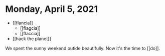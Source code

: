 # Monday, April 5, 2021

- [[flancia]]
    - [[flagcia]]
    - [[flaccia]]
- [[hack the planet]]

We spent the sunny weekend outide beautifully. Now it's the time to [[do]].
